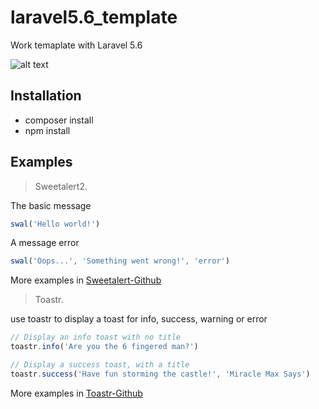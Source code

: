 # laravel5.6_template
Work temaplate with Laravel 5.6

![alt text](https://webjarvis.com/wp-content/uploads/2018/02/1_OGCE-B4onkKZyAzf1Ge0Ew.png)

## Installation
* composer install
* npm install

## Examples
> Sweetalert2.

The basic message
```javascript
swal('Hello world!')
```
A message error
```javascript
swal('Oops...', 'Something went wrong!', 'error')
```

More examples in <a href="https://github.com/sweetalert2/sweetalert2" target="_blank">Sweetalert-Github</a>

> Toastr.

use toastr to display a toast for info, success, warning or error
```javascript
// Display an info toast with no title
toastr.info('Are you the 6 fingered man?')

// Display a success toast, with a title
toastr.success('Have fun storming the castle!', 'Miracle Max Says')
```
More examples in <a href="https://github.com/CodeSeven/toastr" target="_blank">Toastr-Github</a>
